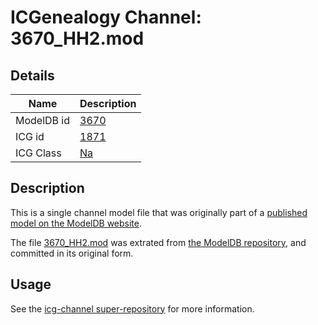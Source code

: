 # ICGenealogy Channel: 3670\_HH2.mod

## Details

Name | Description
---- | -----------
ModelDB id | [3670](http://senselab.med.yale.edu/ModelDB/ShowModel.cshtml?model=3670)
ICG id | [1871](http://icg.neurotheory.ox.ac.uk/channels/2/1871)
ICG Class | [Na](http://icg.neurotheory.ox.ac.uk/channels/2)

## Description

This is a single channel model file that was originally part of a [published model on the ModelDB website](http://senselab.med.yale.edu/mModelDB/ShowModel.cshtml?model=3670).

The file [3670\_HH2.mod](3670_HH2.mod) was extrated from [the ModelDB repository](http://senselab.med.yale.edu/ModelDB/ShowModel.cshtml?model=3670), and committed in its original form.

## Usage

See the [icg-channel super-repository](https://github.com/icgenealogy/icg-channels) for more information.